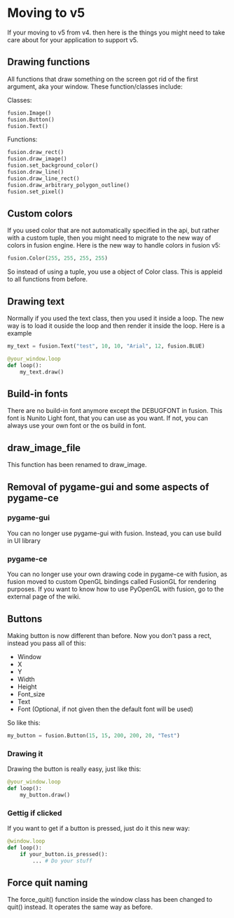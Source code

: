 # Moving to v5
If your moving to v5 from v4. then here is the things you might need to take care about for your application to support v5.

## Drawing functions
All functions that draw something on the screen got rid of the first argument, aka your window. These function/classes include:

Classes:
```python
fusion.Image()
fusion.Button()
fusion.Text()
```

Functions:
```python
fusion.draw_rect()
fusion.draw_image()
fusion.set_background_color()
fusion.draw_line()
fusion.draw_line_rect()
fusion.draw_arbitrary_polygon_outline()
fusion.set_pixel()
```

## Custom colors
If you used color that are not automatically specified in the api, but rather with a custom tuple, then you might need to migrate to the
new way of colors in fusion engine. Here is the new way to handle colors in fusion v5:
```python
fusion.Color(255, 255, 255, 255)
```
So instead of using a tuple, you use a object of Color class. This is appleid to all functions from before.

## Drawing text
Normally if you used the text class, then you used it inside a loop. The new way is to load it ouside the loop and then render it inside the loop. Here is a example
```python
my_text = fusion.Text("test", 10, 10, "Arial", 12, fusion.BLUE)

@your_window.loop
def loop():
    my_text.draw()
```

## Build-in fonts
There are no build-in font anymore except the DEBUGFONT in fusion. This font is Nunito Light font, that you can use as you want. If not, you can always use your own font or the os build in font.

## draw_image_file
This function has been renamed to draw_image.

## Removal of pygame-gui and some aspects of pygame-ce
### pygame-gui
You can no longer use pygame-gui with fusion. Instead, you can use build in UI library
### pygame-ce
You can no longer use your own drawing code in pygame-ce with fusion, as fusion moved to custom OpenGL bindings called FusionGL for rendering purposes. If you want to know how to use PyOpenGL with fusion, go to the external page of the wiki.

## Buttons
Making button is now different than before. Now you don't pass a rect, instead you pass all of this:

 - Window
 - X
 - Y
 - Width
 - Height
 - Font_size
 - Text
 - Font (Optional, if not given then the default font will be used)

So like this:
```python
my_button = fusion.Button(15, 15, 200, 200, 20, "Test")
```

### Drawing it
Drawing the button is really easy, just like this:

```python
@your_window.loop
def loop():
    my_button.draw()
```

### Gettig if clicked
If you want to get if a button is pressed, just do it this new way:
```python
@window.loop
def loop():
    if your_button.is_pressed():
        ... # Do your stuff
```

## Force quit naming
The force_quit() function inside the window class has been changed to quit() instead. It operates the same way as before.
